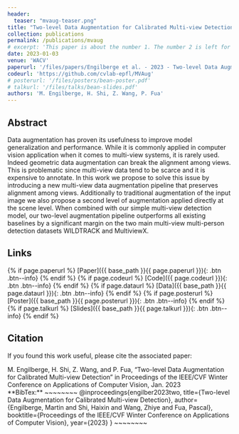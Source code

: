 ```yaml
---
header:
  teaser: "mvaug-teaser.png"
title: "Two-level Data Augmentation for Calibrated Multi-view Detection"
collection: publications
permalink: /publications/mvaug
# excerpt: 'This paper is about the number 1. The number 2 is left for future work.'
date: 2023-01-03
venue: 'WACV'
paperurl: '/files/papers/Engilberge et al. - 2023 - Two-level Data Augmentation for Calibrated Multiview Detection.pdf'
codeurl: 'https://github.com/cvlab-epfl/MVAug'
# posterurl: '/files/posters/bean-poster.pdf'
# talkurl: '/files/talks/bean-slides.pdf'
authors: 'M. Engilberge, H. Shi, Z. Wang, P. Fua'
---
```

## Abstract

Data augmentation has proven its usefulness to improve model generalization and performance. While it is commonly applied in computer vision application when it comes to multi-view systems, it is rarely used. Indeed geometric data augmentation can break the alignment among views. This is problematic since multi-view data tend to be scarce and it is expensive to annotate.
In this work we propose to solve this issue by introducing a new multi-view data augmentation pipeline that preserves alignment among views. Additionally to traditional augmentation of the input image we also propose a second level of augmentation applied directly at the scene level. When combined with our simple multi-view detection model, our two-level augmentation pipeline outperforms all existing baselines by a significant margin on the two main multi-view multi-person detection datasets WILDTRACK and MultiviewX.

## Links

{% if page.paperurl %} [Paper]({{ base_path }}{{ page.paperurl }}){: .btn .btn--info} {% endif %} {% if page.codeurl %} [Code]({{ page.codeurl }}){: .btn .btn--info} {% endif %} {% if page.dataurl %} [Data]({{ base_path }}{{ page.dataurl }}){: .btn .btn--info} {% endif %} {% if page.posterurl %} [Poster]({{ base_path }}{{ page.posterurl }}){: .btn .btn--info} {% endif %} {% if page.talkurl %} [Slides]({{ base_path }}{{ page.talkurl }}){: .btn .btn--info} {% endif %}

## Citation

If you found this work useful, please cite the associated paper:

<div class="notice--info">
M. Engilberge, H. Shi, Z. Wang, and P. Fua, “Two-level Data Augmentation for Calibrated Multi-view Detection” in Proceedings of the IEEE/CVF Winter Conference on Applications of Computer Vision, Jan. 2023
</div>

<div class="notice--info" markdown="1">
**BibTex:**
~~~~~~~~
@inproceedings{engilber2023two,
	  title={Two-level Data Augmentation for Calibrated Multi-view Detection},
	  author={Engilberge, Martin and Shi, Haixin and Wang, Zhiye and Fua, Pascal},
	  booktitle={Proceedings of the IEEE/CVF Winter Conference on Applications of Computer Vision},
	  year={2023}
}
~~~~~~~~
</div>
